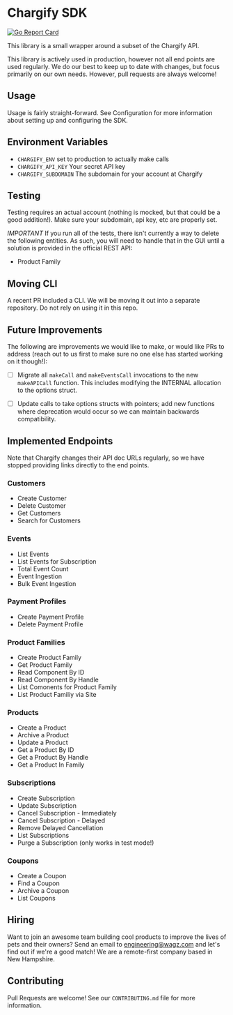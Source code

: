 # Chargify SDK

[![Go Report Card](https://goreportcard.com/badge/github.com/GetWagz/go-chargify)](https://goreportcard.com/report/github.com/GetWagz/go-chargify)

This library is a small wrapper around a subset of the Chargify API.

This library is actively used in production, however not all end points are used regularly. We do our best to keep up to date with changes, but focus primarily on our own
needs. However, pull requests are always welcome!

## Usage

Usage is fairly straight-forward. See Configuration for more information about setting up and configuring the SDK.

## Environment Variables

* `CHARGIFY_ENV` set to production to actually make calls
* `CHARGIFY_API_KEY` Your secret API key
* `CHARGIFY_SUBDOMAIN` The subdomain for your account at Chargify

## Testing

Testing requires an actual account (nothing is mocked, but that could be a good addition!). Make sure your subdomain, api key, etc are properly set.

*IMPORTANT* If you run all of the tests, there isn't currently a way to delete the following entities. As such, you will need to handle that in the GUI until
a solution is provided in the official REST API:

* Product Family

## Moving CLI

A recent PR included a CLI. We will be moving it out into a separate repository. Do not rely on using it in this repo.

## Future Improvements

The following are improvements we would like to make, or would like PRs to address (reach out to us first to make sure no one else has started working on it though!):

* [ ] Migrate all `makeCall` and `makeEventsCall` invocations to the new `makeAPICall` function. This includes modifying the INTERNAL allocation to the options struct.

* [ ] Update calls to take options structs with pointers; add new functions where deprecation would occur so we can maintain backwards compatibility.

## Implemented Endpoints

Note that Chargify changes their API doc URLs regularly, so we have stopped providing links directly to the end points.

### Customers

* Create Customer
* Delete Customer
* Get Customers
* Search for Customers

### Events

* List Events
* List Events for Subscription
* Total Event Count
* Event Ingestion
* Bulk Event Ingestion

### Payment Profiles

* Create Payment Profile
* Delete Payment Profile

### Product Families

* Create Product Family
* Get Product Family
* Read Component By ID
* Read Component By Handle
* List Comonents for Product Family
* List Product Familiy via Site

### Products

* Create a Product
* Archive a Product
* Update a Product
* Get a Product By ID
* Get a Product By Handle
* Get a Product In Family

### Subscriptions

* Create Subscription
* Update Subscription
* Cancel Subscription - Immediately
* Cancel Subscription - Delayed
* Remove Delayed Cancellation
* List Subscriptions
* Purge a Subscription (only works in test mode!)

### Coupons

* Create a Coupon
* Find a Coupon
* Archive a Coupon
* List Coupons

## Hiring

Want to join an awesome team building cool products to improve the lives of pets and their owners? Send an email to engineering@wagz.com and let's find out if we're a good match! We are a remote-first company based in New Hampshire.

## Contributing

Pull Requests are welcome! See our `CONTRIBUTING.md` file for more information.
